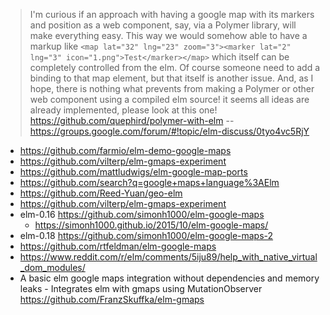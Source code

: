> I'm curious if an approach with having a google map with its markers and position as a web component, say, via a Polymer library, will make everything easy.
This way we would somehow able to have a markup like `<map lat="32" lng="23" zoom="3"><marker lat="2" lng="3" icon="1.png">Test</marker></map>` which itself can be completely controlled from the elm. Of course someone need to add a binding to that map element, but that itself is another issue.
And, as I hope, there is nothing what prevents from making a Polymer or other web component using a compiled elm source!
> it seems all ideas are already implemented, please look at this one! https://github.com/quephird/polymer-with-elm
> -- https://groups.google.com/forum/#!topic/elm-discuss/0tyo4vc5RjY

- https://github.com/farmio/elm-demo-google-maps
- https://github.com/vilterp/elm-gmaps-experiment
- https://github.com/mattludwigs/elm-google-map-ports
- https://github.com/search?q=google+maps+language%3AElm
- https://github.com/Reed-Yuan/geo-elm
- https://github.com/vilterp/elm-gmaps-experiment
- elm-0.16 https://github.com/simonh1000/elm-google-maps
  - https://simonh1000.github.io/2015/10/elm-google-maps/
- elm-0.18 https://github.com/simonh1000/elm-google-maps-2
- https://github.com/rtfeldman/elm-google-maps
- https://www.reddit.com/r/elm/comments/5iju89/help_with_native_virtual_dom_modules/
- A basic elm google maps integration without dependencies and memory leaks - Integrates elm with gmaps using MutationObserver https://github.com/FranzSkuffka/elm-gmaps